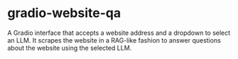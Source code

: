 # gradio-website-qa
A Gradio interface that accepts a website address and a dropdown to select an LLM. It scrapes the website in a RAG-like fashion to answer questions about the website using the selected LLM.
